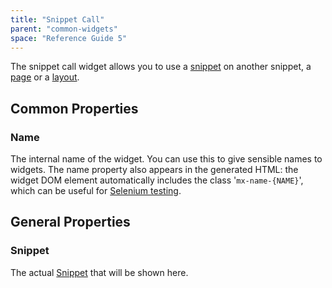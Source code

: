 ```yaml
---
title: "Snippet Call"
parent: "common-widgets"
space: "Reference Guide 5"
---
```



The snippet call widget allows you to use a [snippet](/refguide5/snippet) on another snippet, a [page](/refguide5/page) or a [layout](/refguide5/layout).

## Common Properties

### Name

The internal name of the widget. You can use this to give sensible names to widgets. The name property also appears in the generated HTML: the widget DOM element automatically includes the class '`mx-name-{NAME}`', which can be useful for [Selenium testing](/howto50/selenium-support).

## General Properties

### Snippet

The actual [Snippet](/refguide5/snippet) that will be shown here.
